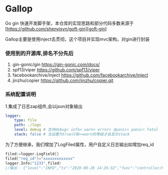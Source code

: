 # Gallop

Go gin 快速开发脚手架，本仓库的实现思路和部分代码多数来源于[https://github.com/shenyisyn/goft-gin][goft-gin]

[goft-gin]: https://github.com/shenyisyn/goft-gin

Gallop主要是使用inject去贯彻，这个项目并实现mvc架构，对gin进行封装

### 使用到的开源库,排名不分先后

1. gin-gonic/gin  https://gin-gonic.com/docs/
2. spf13/viper   https://github.com/spf13/viper
3. facebookarchive/inject https://github.com/facebookarchive/inject
4. jinzhu/copier https://github.com/jinzhu/copier.git


### 系统配置说明

1.集成了日志zap组件,会以json对象输出
```yaml
logger:
    type: file
    path: ./logs
    level: debug # 支持debug< info< warn< error< dpanic< panic< fatal
    stack: false # 当设置为true只有>=warn的等级才会显示stack
```
为了方便继承，我们增加了LogFiled属性，用户自定义日志输出如增加req_id
```go
filed:=logger.LogField{}
filed["req_id"]="xxxxxxxxxxxxx"
logger.Info("1233",filed)
//输出： {"level":"INFO","ts":"2020-08-28 14:26:32","func":"controller/hello.go:20","msg":"1233","req_id":"xxxxxxxxxxxxx"}
```